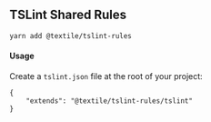 ## TSLint Shared Rules

```
yarn add @textile/tslint-rules
```

#### Usage

Create a `tslint.json` file at the root of your project:

```
{
    "extends": "@textile/tslint-rules/tslint"
}
```

